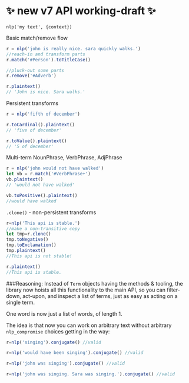 # :sparkles: new v7 API working-draft :sparkles:
`nlp('my text', {context})`

Basic match/remove flow
```javascript
r = nlp('john is really nice. sara quickly walks.')
//reach-in and transform parts
r.match('#Person').toTitleCase()

//pluck-out some parts
r.remove('#Adverb')

r.plaintext()
// 'John is nice. Sara walks.'
```
Persistent transforms
```javascript
r = nlp('fifth of december')

r.toCardinal().plaintext()
// 'five of december'

r.toValue().plaintext()
// '5 of december'
```
Multi-term NounPhrase, VerbPhrase, AdjPhrase
```javascript
r = nlp('john would not have walked')
let vb = r.match('#VerbPhrase+')
vb.plaintext()
// 'would not have walked'

vb.toPositive().plaintext()
//would have walked
```
`.clone()` - non-persistent transforms
```javascript
r=nlp('This api is stable.')
//make a non-transitive copy
let tmp=r.clone()
tmp.toNegative()
tmp.toExclamation()
tmp.plaintext()
//This api is not stable!

r.plaintext()
//This api is stable.
```

###Reasoning:
Instead of `Term` objects having the methods & tooling, the library now hoists all this functionality to the main API, so you can filter-down, act-upon, and inspect a list of terms, just as easy as acting on a single term.

One word is now just a list of words, of length 1.

The idea is that now you can work on arbitrary text without arbitrary `nlp_compromise` choices getting in the way:
```javascript
r=nlp('singing').conjugate() //valid

r=nlp('would have been singing').conjugate() //valid

r=nlp('john was singing').conjugate() //valid

r=nlp('john was singing. Sara was singing.').conjugate() //valid
```

